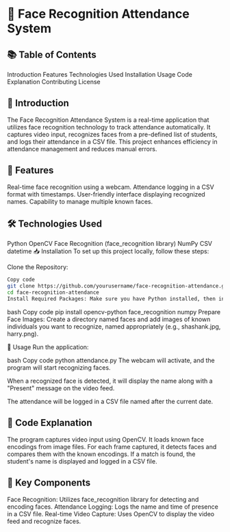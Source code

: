 # 🏫 Face Recognition Attendance System
## 📚 Table of Contents
Introduction
Features
Technologies Used
Installation
Usage
Code Explanation
Contributing
License
## 📖 Introduction
The Face Recognition Attendance System is a real-time application that utilizes face recognition technology to track attendance automatically. It captures video input, recognizes faces from a pre-defined list of students, and logs their attendance in a CSV file. This project enhances efficiency in attendance management and reduces manual errors.

## 🚀 Features
Real-time face recognition using a webcam.
Attendance logging in a CSV format with timestamps.
User-friendly interface displaying recognized names.
Capability to manage multiple known faces.
## 🛠️ Technologies Used
Python
OpenCV
Face Recognition (face_recognition library)
NumPy
CSV
datetime
📥 Installation
To set up this project locally, follow these steps:

Clone the Repository:

``` bash
Copy code
git clone https://github.com/yourusername/face-recognition-attendance.git
cd face-recognition-attendance
Install Required Packages: Make sure you have Python installed, then install the necessary libraries:
```
bash
Copy code
pip install opencv-python face_recognition numpy
Prepare Face Images: Create a directory named faces and add images of known individuals you want to recognize, named appropriately (e.g., shashank.jpg, harry.png).

🏁 Usage
Run the application:

bash
Copy code
python attendance.py
The webcam will activate, and the program will start recognizing faces.

When a recognized face is detected, it will display the name along with a "Present" message on the video feed.

The attendance will be logged in a CSV file named after the current date.

## 📝 Code Explanation
The program captures video input using OpenCV.
It loads known face encodings from image files.
For each frame captured, it detects faces and compares them with the known encodings.
If a match is found, the student's name is displayed and logged in a CSV file.

## 🔑 Key Components
Face Recognition: Utilizes face_recognition library for detecting and encoding faces.
Attendance Logging: Logs the name and time of presence in a CSV file.
Real-time Video Capture: Uses OpenCV to display the video feed and recognize faces.
